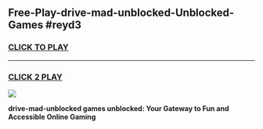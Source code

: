 
## Free-Play-drive-mad-unblocked-Unblocked-Games #reyd3
<h3>
<a href="https://news.freeplayer.one?title=drive-mad-unblocked&ref=8M">CLICK TO PLAY</a></h3>
<hr>

<h3>
<a href="https://news.freeplayer.one?title=drive-mad-unblocked&ref=8M">CLICK 2 PLAY</a>
  
</h3>

<a href="https://news.freeplayer.one?title=drive-mad-unblocked&ref=8M"><img src="https://clearcache.store/games.png"></a>


**drive-mad-unblocked games unblocked: Your Gateway to Fun and Accessible Online Gaming**
